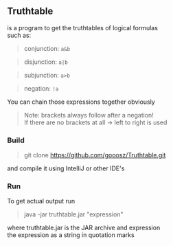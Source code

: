 ## Truthtable

is a program to get the truthtables of logical formulas <br/>
such as:

> conjunction: ```a&b```

> disjunction: ```a|b```

> subjunction: ```a>b```

> negation: ```!a```

You can chain those expressions together obviously

>Note: brackets always follow after a negation! <br/>
> If there are no brackets at all -> left to right is used

### Build

> git clone https://github.com/gooosz/Truthtable.git

and compile it using IntelliJ or other IDE's

### Run

To get actual output run
> java -jar truthtable.jar "expression"

where truthtable.jar is the JAR archive and expression <br/>
the expression as a string in quotation marks